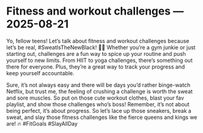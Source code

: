 # Fitness and workout challenges — 2025-08-21

Yo, fellow teens! Let’s talk about fitness and workout challenges because let’s be real, #SweatIsTheNewBlack! 💪🏼 Whether you’re a gym junkie or just starting out, challenges are a fun way to spice up your routine and push yourself to new limits. From HIIT to yoga challenges, there’s something out there for everyone. Plus, they’re a great way to track your progress and keep yourself accountable.

Sure, it’s not always easy and there will be days you’d rather binge-watch Netflix, but trust me, the feeling of crushing a challenge is worth the sweat and sore muscles. So put on those cute workout clothes, blast your fav playlist, and show those challenges who’s boss! Remember, it’s not about being perfect, it’s about progress. So let’s lace up those sneakers, break a sweat, and slay those fitness challenges like the fierce queens and kings we are! 🔥 #FitGoals #SlayAllDay